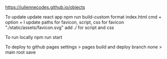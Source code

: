 https://juliennecodes.github.io/objects

To update
update react app
npm run build-custom
format index.html cmd + option + l
update paths for favicon, script, css
for favicon "./static/assets/favicon.svg"
add ./ for script and css

To run locally
npm run start

To deploy to github pages
settings > pages
build and deploy
branch
none > main root
save
